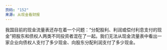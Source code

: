 ```yaml
---
页码: "152"
来源: 从现金看财报
---
```


我国目前的现金流量表还存在着一个问题：“分配股利、利润或偿付利息支付的现金”把股东和债权人两类不同投资者混在了一起。我们无法从现金流量表中看出一家企业向债权人支付了多少现金、向股东分配利润支付了多少现金。